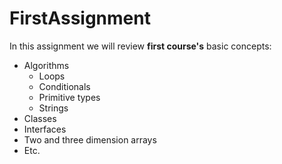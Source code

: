 # FirstAssignment

In this assignment we will review **first course's** basic concepts:

* Algorithms 
    * Loops
    * Conditionals
    * Primitive types
    * Strings
* Classes
* Interfaces
* Two and three dimension arrays
* Etc.
